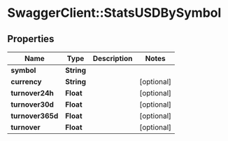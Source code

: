 # SwaggerClient::StatsUSDBySymbol

## Properties
Name | Type | Description | Notes
------------ | ------------- | ------------- | -------------
**symbol** | **String** |  | 
**currency** | **String** |  | [optional] 
**turnover24h** | **Float** |  | [optional] 
**turnover30d** | **Float** |  | [optional] 
**turnover365d** | **Float** |  | [optional] 
**turnover** | **Float** |  | [optional] 


